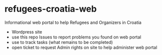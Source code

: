 # refugees-croatia-web

Informational web portal to help Refugees and Organizers in Croatia

- Wordpress site
- use this repo Issues to report problems you found on web portal
- use to track tasks (what remains to be completed)
- open ticket to request Admin rights on site to help administer web portal
